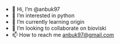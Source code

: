 - 👋 Hi, I’m @anbuk97
- 👀 I’m interested in python
- 🌱 I’m currently learning origin
- 💞️ I’m looking to collaborate on bioviski
- 📫 How to reach me anbuk97@gmail.com

<!---
anbuk97/anbuk97 is a ✨ special ✨ repository because its `README.md` (this file) appears on your GitHub profile.
You can click the Preview link to take a look at your changes.
--->
